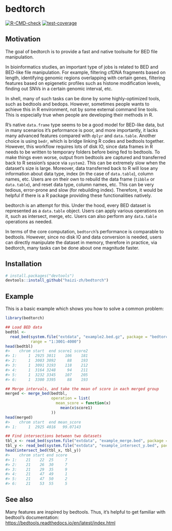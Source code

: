 
<!-- README.md is generated from README.Rmd. Please edit that file -->

# bedtorch

<!-- badges: start -->

[![R-CMD-check](https://github.com/haizi-zh/bedtorch/workflows/R-CMD-check/badge.svg)](https://github.com/haizi-zh/bedtorch/actions)
[![test-coverage](https://github.com/haizi-zh/bedtorch/workflows/test-coverage/badge.svg)](https://github.com/haizi-zh/bedtorch/actions)
<!-- badges: end -->

## Motivation

The goal of bedtorch is to provide a fast and native toolsuite for BED
file manipulation.

In bioinformatics studies, an important type of jobs is related to BED
and BED-like file manipulation. For example, filtering cfDNA fragments
based on length, identifying genomic regions overlapping with certain
genes, filtering features based on epigenetic profiles such as histone
modification levels, finding out SNVs in a certain genomic interval,
etc.

In shell, many of such tasks can be done by some highly-optimized tools,
such as bedtools and bedops. However, sometimes people wants to achieve
this in R environment, not by some external command line tools. This is
especially true when people are developing their methods in R.

R’s native `data.frame` type seems to be a good model for BED-like data,
but in many scenarios it’s peformance is poor, and more importantly, it
lacks many advanced features compared with `dplyr` and `data.table`.
Another choice is using `bedr`, which is bridge linking R codes and
bedtools together. However, this workflow requires lots of disk IO,
since data frames in R needs to be written to temporary folders before
being fed to bedtools. To make things even worse, output from bedtools
are captured and transferred back to R session’s space via `system2`.
This can be extremely slow when the dataset’s size is large. Moreover,
data transferred back to R will lose any information about data type,
index (in the case of `data.table`), column names, etc. Users are on
their own to rebuild the data frame (`tibble` or `data.table`), and
reset data type, column names, etc. This can be very tedious,
error-prone and slow (for rebuilding index). Therefore, it would be
helpful if there is a R package providing these functionalities
natively.

bedtorch is an attempt for this. Under the hood, every BED dataset is
represented as a `data.table` object. Users can apply various operations
on it, such as intersect, merge, etc. Users can also perform any
`data.table` operations as needed.

In terms of the core computation, `bedtorch`’s performance is comparable
to bedtools. However, since no disk IO and data conversion is needed,
users can directly manipulate the dataset in memory, therefore in
practice, via bedtorch, many tasks can be done about one magnitude
faster.

## Installation

``` r
# install.packages("devtools")
devtools::install_github("haizi-zh/bedtorch")
```

## Example

This is a basic example which shows you how to solve a common problem:

``` r
library(bedtorch)

## Load BED data
bedtbl <-
  read_bed(system.file("extdata", "example2.bed.gz", package = "bedtorch"),
           range = "1:3001-4000")
head(bedtbl)
#>    chrom start  end score1 score2
#> 1:     1  2925 3011    106    181
#> 2:     1  3003 3092     88    193
#> 3:     1  3091 3193    118    212
#> 4:     1  3164 3248     94    211
#> 5:     1  3232 3345    107    205
#> 6:     1  3300 3395     88    193

## Merge intervals, and take the mean of score in each merged group
merged <- merge_bed(bedtbl,
                    operation = list(
                      mean_score = function(x)
                        mean(x$score1)
                    ))
head(merged)
#>    chrom start  end mean_score
#> 1:     1  2925 4016   99.07143

## Find intersections between two datasets
tbl_x <- read_bed(system.file("extdata", "example_merge.bed", package = "bedtorch"))
tbl_y <- read_bed(system.file("extdata", "example_intersect_y.bed", package = "bedtorch"))
head(intersect_bed(tbl_x, tbl_y))
#>    chrom start end score
#> 1:    21    22  25     7
#> 2:    21    26  30     7
#> 3:    21    29  35     9
#> 4:    21    47  49     1
#> 5:    21    47  50     2
#> 6:    21    53  55     5
```

## See also

Many features are inspired by bedtools. Thus, it’s helpful to get
familiar with bedtool’s documentation:
<https://bedtools.readthedocs.io/en/latest/index.html>
